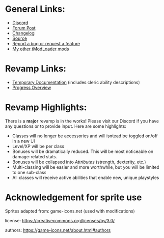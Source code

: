# General Links:
* [Discord](https://discord.gg/KXf9zen)
* [Forum Post](https://forums.terraria.org/index.php?threads/experience-and-classes.53048)
* [Changelog](https://github.com/SaerusTierialis/tModLoader_ExperienceAndClasses/blob/master/description.txt)
* [Source](https://github.com/SaerusTierialis/tModLoader_ExperienceAndClasses)
* [Report a bug or request a feature](https://github.com/SaerusTierialis/tModLoader_ExperienceAndClasses/issues/new/choose)
* [My other tModLoader mods](https://github.com/SaerusTierialis?utf8=%E2%9C%93&tab=repositories&q=tmodloader&type=&language=)

# Revamp Links:
* [Temporary Documentation](./Temporary_Rework_User_Documentation.md) (includes cleric ability descriptions)
* [Progress Overview](https://github.com/SaerusTierialis/tModLoader_ExperienceAndClasses/projects/1)

# Revamp Highlights:
There is a **major** revamp is in the works! Please visit our Discord if you have any questions or to provide input. Here are some highlights:
* Classes will no longer be accessories and will isntead be toggled on/off in a new UI
* Level/XP will be per class
* Bonuses will be dramatically reduced. This will be most noticeable on damage-related stats.
* Bonuses will be collapsed into *Attributes* (strength, dexterity, etc.)
* Multi-classing will be easier and more worthwhile, but you will be limited to one sub-class
* All classes will receive active abilities that enable new, unique playstyles

# Acknowledgement for sprite use
Sprites adapted from: game-icons.net (used with modifications)

license: https://creativecommons.org/licenses/by/3.0/

authors: https://game-icons.net/about.html#authors
